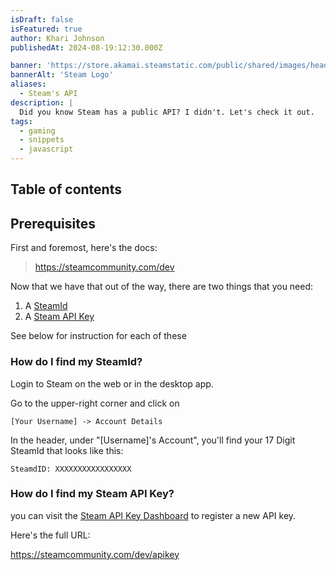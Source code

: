 ```yaml
---
isDraft: false
isFeatured: true
author: Khari Johnson
publishedAt: 2024-08-19:12:30.000Z

banner: 'https://store.akamai.steamstatic.com/public/shared/images/header/logo_steam.svg?t=962016'
bannerAlt: 'Steam Logo'
aliases:
  - Steam's API
description: |
  Did you know Steam has a public API? I didn't. Let's check it out.
tags:
  - gaming
  - snippets
  - javascript
---
```


## Table of contents

## Prerequisites

First and foremost, here's the docs:

> https://steamcommunity.com/dev

Now that we have that out of the way, there are two things that you need:

1. A [SteamId](#how-do-i-find-my-steamid)
2. A [Steam API Key](#how-do-i-find-my-steam-api-key)

See below for instruction for each of these

### How do I find my SteamId?

Login to Steam on the web or in the desktop app.

Go to the upper-right corner and click on

`[Your Username] -> Account Details`

In the header, under "[Username]'s Account", you'll find your 17 Digit SteamId that looks like this:

`SteamdID: XXXXXXXXXXXXXXXXX`

### How do I find my Steam API Key?

you can visit the [Steam API Key Dashboard](https://steamcommunity.com/dev/apikey) to register a new API key.

Here's the full URL:

https://steamcommunity.com/dev/apikey